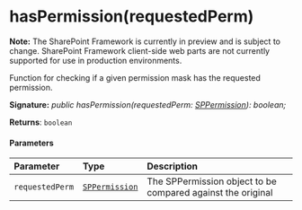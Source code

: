 # hasPermission(requestedPerm)
**Note:** The SharePoint Framework is currently in preview and is subject to change. SharePoint Framework client-side web parts are not currently supported for use in production environments.



Function for checking if a given permission mask has the requested permission.

**Signature:** _public hasPermission(requestedPerm: [SPPermission](../sp-page-context/sppermission.md)): boolean;_

**Returns**: `boolean`





#### Parameters


| Parameter	   | Type    | Description |
|:-------------|:---------------|:------------|
| `requestedPerm`    | [`SPPermission`](../sp-page-context/sppermission.md) | The SPPermission object to be compared against the original |


